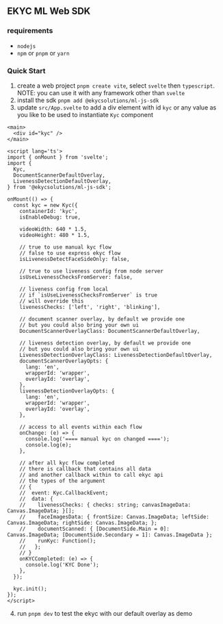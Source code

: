 ## EKYC ML Web SDK

### requirements

- `nodejs`
- `npm` or `pnpm` or `yarn`

### Quick Start

1. create a web project `pnpm create vite`, select `svelte` then `typescript`. NOTE: you can use it with any framework other than `svelte`
2. install the sdk `pnpm add @ekycsolutions/ml-js-sdk`
3. update `src/App.svelte` to add a div element with id `kyc` or any value as you like to be used to instantiate `Kyc` component
  ```svelte
  <main>
    <div id="kyc" />
  </main>

  <script lang='ts'>
  import { onMount } from 'svelte';
  import {
    Kyc,
    DocumentScannerDefaultOverlay,
    LivenessDetectionDefaultOverlay,
  } from '@ekycsolutions/ml-js-sdk';

  onMount(() => {
    const kyc = new Kyc({
      containerId: 'kyc',
      isEnableDebug: true,

      videoWidth: 640 * 1.5,
      videoHeight: 480 * 1.5,

      // true to use manual kyc flow
      // false to use express ekyc flow
      isLivenessDetectFaceSideOnly: false,

      // true to use liveness config from node server
      isUseLivenessChecksFromServer: false,

      // liveness config from local
      // if `isUseLivenessChecksFromServer` is true
      // will override this
      livenessChecks: ['left', 'right', 'blinking'],

      // document scanner overlay, by default we provide one
      // but you could also bring your own ui
      DocumentScannerOverlayClass: DocumentScannerDefaultOverlay,

      // liveness detection overlay, by default we provide one
      // but you could also bring your own ui
      LivenessDetectionOverlayClass: LivenessDetectionDefaultOverlay,
      documentScannerOverlayOpts: {
        lang: 'en',
        wrapperId: 'wrapper',
        overlayId: 'overlay',
      },
      livenessDetectionOverlayOpts: {
        lang: 'en',
        wrapperId: 'wrapper',
        overlayId: 'overlay',
      },

      // access to all events within each flow
      onChange: (e) => {
        console.log('==== manual kyc on changed ====');
        console.log(e);
      },

      // after all kyc flow completed
      // there is callback that contains all data
      // and another callback within to call ekyc api
      // the types of the argument
      // {
      //  event: Kyc.CallbackEvent;
      //  data: {
      //    livenessChecks: { checks: string; canvasImageData: Canvas.ImageData; }[];
      //    faceImagesData: { frontSize: Canvas.ImageData; leftSide: Canvas.ImageData; rightSide: Canvas.ImageData; };
      //    documentScanned: { [DocumentSide.Main = 0]: Canvas.ImageData; [DocumentSide.Secondary = 1]: Canvas.ImageData };
      //    runKyc: Function();
      //   };
      // }
      onKYCCompleted: (e) => {
        console.log('KYC Done');
      },
    });

    kyc.init();
  });
  </script>
  ```
4. run `pnpm dev` to test the ekyc with our default overlay as demo
